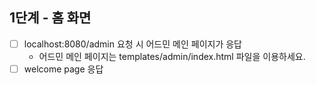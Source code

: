 ## 1단계 - 홈 화면

- [ ] localhost:8080/admin 요청 시 어드민 메인 페이지가 응답
  - 어드민 메인 페이지는 templates/admin/index.html 파일을 이용하세요.
- [ ] welcome page 응답